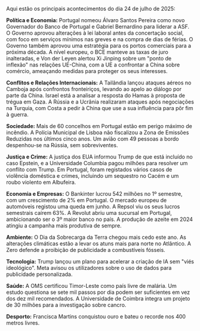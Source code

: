 Aqui estão os principais acontecimentos do dia 24 de julho de 2025:

**Política e Economia:** Portugal nomeou Álvaro Santos Pereira como novo Governador do Banco de Portugal e Gabriel Bernardino para liderar a ASF. O Governo aprovou alterações à lei laboral antes da concertação social, com foco em serviços mínimos nas greves e na compra de dias de férias. O Governo também aprovou uma estratégia para os portos comerciais para a próxima década. A nível europeu, o BCE manteve as taxas de juro inalteradas, e Von der Leyen alertou Xi Jinping sobre um "ponto de inflexão" nas relações UE-China, com a UE a confrontar a China sobre comércio, ameaçando medidas para proteger os seus interesses.

**Conflitos e Relações Internacionais:** A Tailândia lançou ataques aéreos no Camboja após confrontos fronteiriços, levando ao apelo ao diálogo por parte da China. Israel está a analisar a resposta do Hamas à proposta de trégua em Gaza. A Rússia e a Ucrânia realizaram ataques após negociações na Turquia, com Costa a pedir à China que use a sua influência para pôr fim à guerra.

**Sociedade:** Mais de 60 concelhos em Portugal estão em perigo máximo de incêndio. A Polícia Municipal de Lisboa não fiscalizou a Zona de Emissões Reduzidas nos últimos cinco anos. Um avião com 49 pessoas a bordo despenhou-se na Rússia, sem sobreviventes.

**Justiça e Crime:** A justiça dos EUA informou Trump de que está incluído no caso Epstein, e a Universidade Columbia pagou milhões para resolver um conflito com Trump. Em Portugal, foram registados vários casos de violência doméstica e crimes, incluindo um sequestro no Cacém e um roubo violento em Albufeira.

**Economia e Empresas:** O Bankinter lucrou 542 milhões no 1º semestre, com um crescimento de 2% em Portugal. O mercado europeu de automóveis registou uma queda em junho. A Repsol viu os seus lucros semestrais caírem 63%. A Revolut abriu uma sucursal em Portugal, ambicionando ser o 3º maior banco no país. A produção de azeite em 2024 atingiu a campanha mais produtiva de sempre.

**Ambiente:** O Dia da Sobrecarga da Terra chegou mais cedo este ano. As alterações climáticas estão a levar os atuns mais para norte no Atlântico. A Zero defende a proibição de publicidade a combustíveis fósseis.

**Tecnologia:** Trump lançou um plano para acelerar a criação de IA sem "viés ideológico". Meta avisou os utilizadores sobre o uso de dados para publicidade personalizada.

**Saúde:** A OMS certificou Timor-Leste como país livre de malária. Um estudo questiona se sete mil passos por dia podem ser suficientes em vez dos dez mil recomendados. A Universidade de Coimbra integra um projeto de 30 milhões para a investigação sobre cancro.

**Desporto:** Francisca Martins conquistou ouro e bateu o recorde nos 400 metros livres.